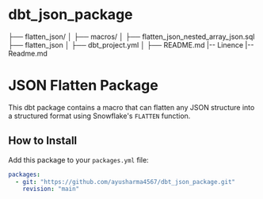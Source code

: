 # dbt_json_package
├── flatten_json/
│   ├── macros/
│       ├── flatten_json_nested_array_json.sql
        ├── flatten_json
│   ├── dbt_project.yml
│   ├── README.md
|-- Linence
|-- Readme.md
# JSON Flatten Package

This dbt package contains a macro that can flatten any JSON structure into a structured format using Snowflake's `FLATTEN` function.

## How to Install

Add this package to your `packages.yml` file:

```yaml
packages:
  - git: "https://github.com/ayusharma4567/dbt_json_package.git"
    revision: "main"

